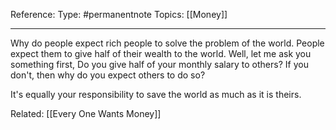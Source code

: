 Reference: 
Type: #permanentnote 
Topics: [[Money]]

----
Why do people expect rich people to solve the problem of the world. People expect them to give half of their wealth to the world.
Well, let me ask you something first, Do you give half of your monthly salary to others? If you don't, then why do you expect others to do so?

It's equally your responsibility to save the world as much as it is theirs.

Related: [[Every One Wants Money]]